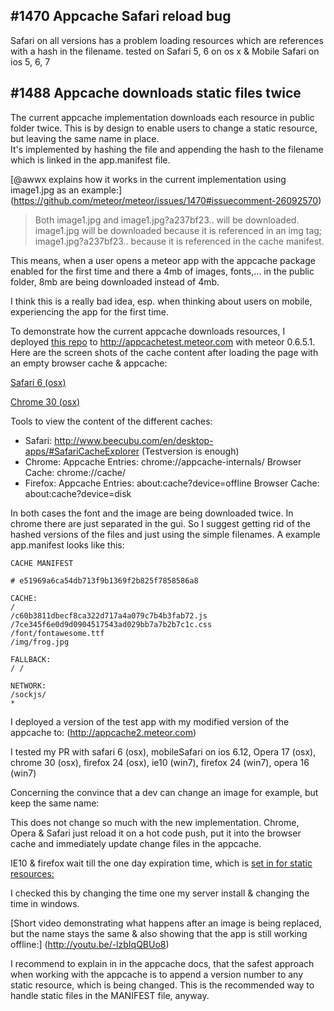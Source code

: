 ## #1470 Appcache Safari reload bug 
Safari on all versions has a problem loading resources which are references with a hash in the filename.
tested on Safari 5, 6 on os x & Mobile Safari on ios 5, 6, 7

## #1488 Appcache downloads static files twice

The current appcache implementation downloads each resource in public folder twice. This is by design to enable users to change a static resource, but leaving the same name in place.  
It's implemented by hashing the file and appending the hash to the filename which is linked in the app.manifest file.

[@awwx explains how it works in the current implementation using image1.jpg as an example:] (https://github.com/meteor/meteor/issues/1470#issuecomment-26092570)

>Both image1.jpg and image1.jpg?a237bf23.. will be downloaded. image1.jpg will be downloaded because it is referenced in an img tag; image1.jpg?a237bf23.. because it is referenced in the cache manifest.

This means, when a user opens a meteor app with the appcache package enabled for the first time and there a 4mb of images, fonts,... in the public folder, 8mb are being downloaded instead of 4mb.

I think this is a really bad idea, esp. when thinking about users on mobile, experiencing the app for the first time.

To demonstrate how the current appcache downloads resources, I deployed [this repo](https://github.com/akralj/meteor-appCacheSafariBug) to http://appcachetest.meteor.com with meteor 0.6.5.1. Here are the screen shots of the cache content after loading the page with an empty browser cache & appcache:

[Safari 6 (osx)](https://raw.github.com/akralj/meteor-appCacheSafariBug/master/screenshots/safari_double_download_bug.png)

[Chrome 30 (osx)](https://raw.github.com/akralj/meteor-appCacheSafariBug/master/screenshots/chrome_double_download_bug.png)

Tools to view the content of the different caches:
* Safari: http://www.beecubu.com/en/desktop-apps/#SafariCacheExplorer (Testversion is enough)
* Chrome: Appcache Entries: chrome://appcache-internals/ Browser Cache: chrome://cache/
* Firefox: Appcache Entries: about:cache?device=offline Browser Cache: about:cache?device=disk

In both cases the font and the image are being downloaded twice. In chrome there are just separated in the gui. 
So I suggest getting rid of the hashed versions of the files and just using the simple filenames. A example app.manifest looks like this:

    CACHE MANIFEST

    # e51969a6ca54db713f9b1369f2b825f7858586a8

    CACHE:
    /
    /c60b3811dbecf8ca322d717a4a079c7b4b3fab72.js
    /7ce345f6e0d9d0904517543ad029bb7a7b2b7c1c.css
    /font/fontawesome.ttf
    /img/frog.jpg

    FALLBACK:
    / /

    NETWORK:
    /sockjs/
    *

I deployed a version of the test app with my modified version of the appcache to:
(http://appcache2.meteor.com)

I tested my PR with safari 6 (osx), mobileSafari on ios 6.12, Opera 17 (osx), chrome 30 (osx), firefox 24 (osx), ie10 (win7), firefox 24 (win7), opera 16 (win7) 

Concerning the convince that a dev can change an image for example, but keep the same name:

This does not change so much with the new implementation. Chrome, Opera & Safari just reload it on a hot code push, put it into the browser cache and immediately update change files in the appcache.

IE10 & firefox wait till the one day expiration time, which is [set in for static resources:](https://github.com/meteor/meteor/blob/devel/packages/webapp/webapp_server.js#L267)

I checked this by changing the time one my server install & changing the time in windows. 

[Short video demonstrating what happens after an image is being replaced, but the name stays the same & also showing that the app is still working offline:] (http://youtu.be/-lzbIqQBUo8)

I recommend to explain in in the appcache docs, that the safest approach when working with the appcache is to append a version number to any static resource, which is being changed. 
This is the recommended way to handle static files in the MANIFEST file, anyway.
